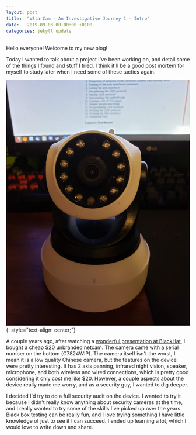 ```yaml
---
layout: post
title:  "VStarCam - An Investigative Journey 1 - Intro"
date:   2019-09-03 00:00:00 +0100
categories: jekyll update
---
```


Hello everyone! Welcome to my new blog!

Today I wanted to talk about a project I've been working on, and detail some of the things I found and stuff I tried. I think it'll be a good post mortem for myself to study later when I need some of these tactics again.

![a cheap ipc](images/vstarcam/1.jpg "A Cheap IPC"){: style="text-align: center;"}

A couple years ago, after watching a [wonderful presentation at BlackHat](https://www.youtube.com/watch?v=B8DjTcANBx0), I bought a cheap $20 unbranded netcam. The camera came with a serial number on the bottom (C7824WIP). The camera itself isn't the worst, I mean it is a low quality Chinese camera, but the features on the device were pretty interesting. It has 2 axis panning, infrared night vision, speaker, microphone, and both wireless and wired connections, which is pretty good considering it only cost me like $20. However, a couple aspects about the device really made me worry, and as a security guy, I wanted to dig deeper.

I decided I'd try to do a full security audit on the device. I wanted to try it because I didn't really know anything about security cameras at the time, and I really wanted to try some of the skills I've picked up over the years. Black box testing can be really fun, and I love trying something I have little knowledge of just to see if I can succeed. I ended up learning a lot, which I would love to write down and share.
